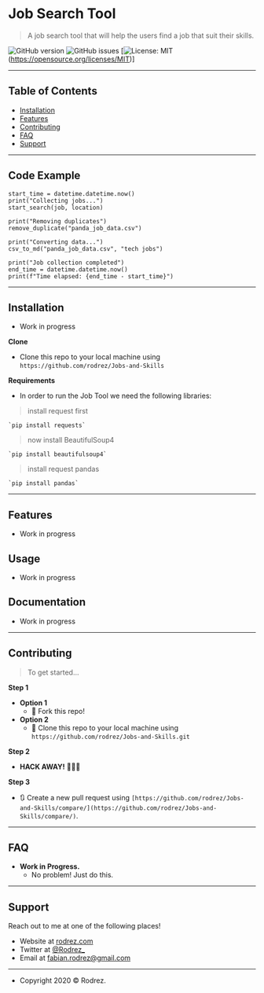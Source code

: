 
# Job Search Tool
> A job search tool that will help the users find a job that suit their skills. 

![GitHub version](https://badge.fury.io/gh/rodrez%2FJobs-and-Skills.svg)
![GitHub issues](https://img.shields.io/github/issues/rodrez/jobpy)
[![License: MIT](https://img.shields.io/badge/License-MIT-yellow.svg)(https://opensource.org/licenses/MIT)]

----------
## Table of Contents
- [Installation](#Installation)
- [Features](#Features)
- [Contributing](#Contributing)
- [FAQ](#FAQ)
- [Support](#Support)
----------
## Code Example
    start_time = datetime.datetime.now()
    print("Collecting jobs...")
    start_search(job, location)
    
    print("Removing duplicates")
    remove_duplicate("panda_job_data.csv")
    
    print("Converting data...")
    csv_to_md("panda_job_data.csv", "tech jobs")
    
    print("Job collection completed")
    end_time = datetime.datetime.now()
    print(f"Time elapsed: {end_time - start_time}")
----------
## Installation
- Work in progress

**Clone**

- Clone this repo to your local machine using `https://github.com/rodrez/Jobs-and-Skills`

**Requirements**

- In order to run the Job Tool we need the following libraries:
> install request first

    `pip install requests`
    
> now install BeautifulSoup4 

    `pip install beautifulsoup4`
    
> install request pandas

    `pip install pandas`
----------
## Features
- Work in progress
## Usage 
- Work in progress
## Documentation 
- Work in progress
----------
## Contributing
> To get started...

**Step 1**

- **Option 1**
    - 🍴 Fork this repo!
- **Option 2**
    - 👯 Clone this repo to your local machine using `https://github.com/rodrez/Jobs-and-Skills.git`

**Step 2**

- **HACK AWAY!** 🔨🔨🔨

**Step 3**

- 🔃 Create a new pull request using `[https://github.com/rodrez/Jobs-and-Skills/compare/](https://github.com/rodrez/Jobs-and-Skills/compare/)`.
----------

## FAQ
- **Work in Progress.**
    - No problem! Just do this.
----------
## Support

Reach out to me at one of the following places!

- Website at [rodrez.com](http://www.rodrez.com)
- Twitter at [@Rodrez_](http://twitter.com/rodrez_)
- Email at [fabian.rodrez@gmail.com](mailto:fabian.rodrez@gmail.com)
----------


- Copyright 2020 © Rodrez.
